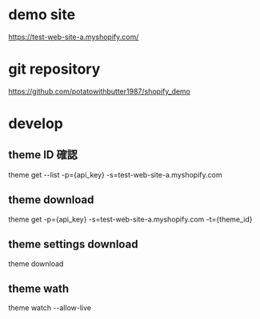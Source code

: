 # demo site
https://test-web-site-a.myshopify.com/

# git repository
https://github.com/potatowithbutter1987/shopify_demo

# develop
## theme ID 確認
theme get --list -p={api_key} -s=test-web-site-a.myshopify.com

## theme download
theme get -p={api_key} -s=test-web-site-a.myshopify.com -t={theme_id}

## theme settings download
theme download

## theme wath
theme watch --allow-live